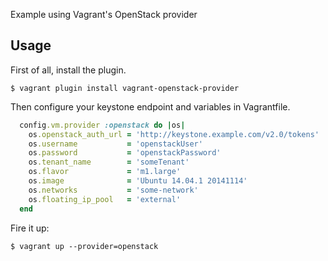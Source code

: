 Example using Vagrant's OpenStack provider

## Usage

First of all, install the plugin.

```console
$ vagrant plugin install vagrant-openstack-provider
```
Then configure your keystone endpoint and variables in Vagrantfile.

```ruby
  config.vm.provider :openstack do |os|
    os.openstack_auth_url = 'http://keystone.example.com/v2.0/tokens'
    os.username           = 'openstackUser'
    os.password           = 'openstackPassword'
    os.tenant_name        = 'someTenant'
    os.flavor             = 'm1.large'
    os.image              = 'Ubuntu 14.04.1 20141114'
    os.networks           = 'some-network'
    os.floating_ip_pool   = 'external'
  end

```
 
Fire it up:

```console
$ vagrant up --provider=openstack
```
